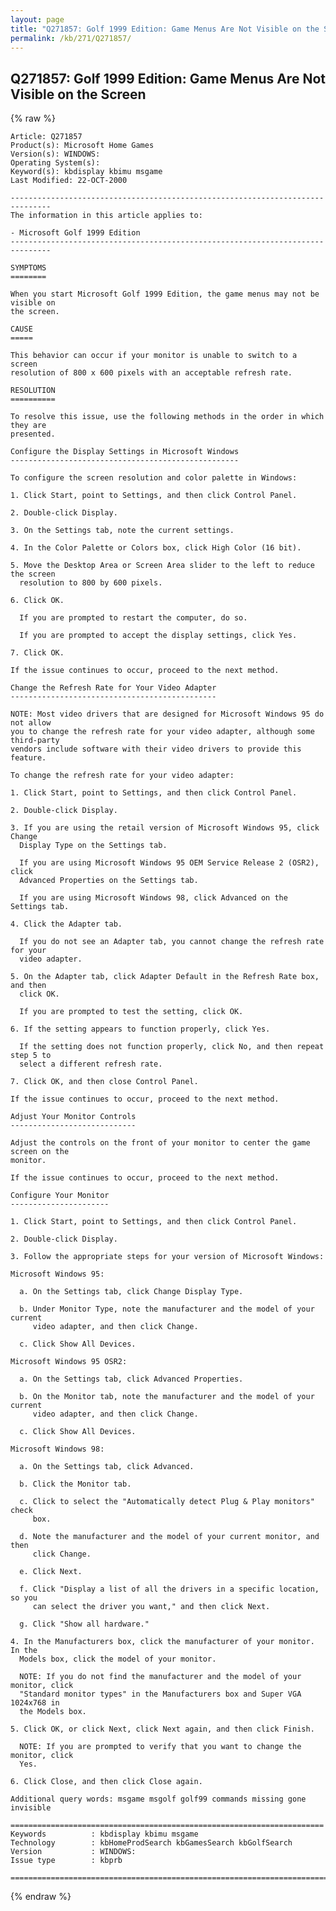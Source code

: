 ```yaml
---
layout: page
title: "Q271857: Golf 1999 Edition: Game Menus Are Not Visible on the Screen"
permalink: /kb/271/Q271857/
---
```


## Q271857: Golf 1999 Edition: Game Menus Are Not Visible on the Screen

{% raw %}

	Article: Q271857
	Product(s): Microsoft Home Games
	Version(s): WINDOWS:
	Operating System(s): 
	Keyword(s): kbdisplay kbimu msgame
	Last Modified: 22-OCT-2000
	
	-------------------------------------------------------------------------------
	The information in this article applies to:
	
	- Microsoft Golf 1999 Edition 
	-------------------------------------------------------------------------------
	
	SYMPTOMS
	========
	
	When you start Microsoft Golf 1999 Edition, the game menus may not be visible on
	the screen.
	
	CAUSE
	=====
	
	This behavior can occur if your monitor is unable to switch to a screen
	resolution of 800 x 600 pixels with an acceptable refresh rate.
	
	RESOLUTION
	==========
	
	To resolve this issue, use the following methods in the order in which they are
	presented.
	
	Configure the Display Settings in Microsoft Windows
	---------------------------------------------------
	
	To configure the screen resolution and color palette in Windows:
	
	1. Click Start, point to Settings, and then click Control Panel.
	
	2. Double-click Display.
	
	3. On the Settings tab, note the current settings.
	
	4. In the Color Palette or Colors box, click High Color (16 bit).
	
	5. Move the Desktop Area or Screen Area slider to the left to reduce the screen
	  resolution to 800 by 600 pixels.
	
	6. Click OK.
	
	  If you are prompted to restart the computer, do so.
	
	  If you are prompted to accept the display settings, click Yes.
	
	7. Click OK.
	
	If the issue continues to occur, proceed to the next method.
	
	Change the Refresh Rate for Your Video Adapter
	----------------------------------------------
	
	NOTE: Most video drivers that are designed for Microsoft Windows 95 do not allow
	you to change the refresh rate for your video adapter, although some third-party
	vendors include software with their video drivers to provide this feature.
	
	To change the refresh rate for your video adapter:
	
	1. Click Start, point to Settings, and then click Control Panel.
	
	2. Double-click Display.
	
	3. If you are using the retail version of Microsoft Windows 95, click Change
	  Display Type on the Settings tab.
	
	  If you are using Microsoft Windows 95 OEM Service Release 2 (OSR2), click
	  Advanced Properties on the Settings tab.
	
	  If you are using Microsoft Windows 98, click Advanced on the Settings tab.
	
	4. Click the Adapter tab.
	
	  If you do not see an Adapter tab, you cannot change the refresh rate for your
	  video adapter.
	
	5. On the Adapter tab, click Adapter Default in the Refresh Rate box, and then
	  click OK.
	
	  If you are prompted to test the setting, click OK.
	
	6. If the setting appears to function properly, click Yes.
	
	  If the setting does not function properly, click No, and then repeat step 5 to
	  select a different refresh rate.
	
	7. Click OK, and then close Control Panel.
	
	If the issue continues to occur, proceed to the next method.
	
	Adjust Your Monitor Controls
	----------------------------
	
	Adjust the controls on the front of your monitor to center the game screen on the
	monitor.
	
	If the issue continues to occur, proceed to the next method.
	
	Configure Your Monitor
	----------------------
	
	1. Click Start, point to Settings, and then click Control Panel.
	
	2. Double-click Display.
	
	3. Follow the appropriate steps for your version of Microsoft Windows:
	
	Microsoft Windows 95:
	
	  a. On the Settings tab, click Change Display Type.
	
	  b. Under Monitor Type, note the manufacturer and the model of your current
	     video adapter, and then click Change.
	
	  c. Click Show All Devices.
	
	Microsoft Windows 95 OSR2:
	
	  a. On the Settings tab, click Advanced Properties.
	
	  b. On the Monitor tab, note the manufacturer and the model of your current
	     video adapter, and then click Change.
	
	  c. Click Show All Devices.
	
	Microsoft Windows 98:
	
	  a. On the Settings tab, click Advanced.
	
	  b. Click the Monitor tab.
	
	  c. Click to select the "Automatically detect Plug & Play monitors" check
	     box.
	
	  d. Note the manufacturer and the model of your current monitor, and then
	     click Change.
	
	  e. Click Next.
	
	  f. Click "Display a list of all the drivers in a specific location, so you
	     can select the driver you want," and then click Next.
	
	  g. Click "Show all hardware."
	
	4. In the Manufacturers box, click the manufacturer of your monitor. In the
	  Models box, click the model of your monitor.
	
	  NOTE: If you do not find the manufacturer and the model of your monitor, click
	  "Standard monitor types" in the Manufacturers box and Super VGA 1024x768 in
	  the Models box.
	
	5. Click OK, or click Next, click Next again, and then click Finish.
	
	  NOTE: If you are prompted to verify that you want to change the monitor, click
	  Yes.
	
	6. Click Close, and then click Close again.
	
	Additional query words: msgame msgolf golf99 commands missing gone invisible
	
	======================================================================
	Keywords          : kbdisplay kbimu msgame 
	Technology        : kbHomeProdSearch kbGamesSearch kbGolfSearch
	Version           : WINDOWS:
	Issue type        : kbprb
	
	=============================================================================
	

{% endraw %}
